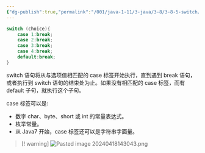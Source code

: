 ```yaml
---
{"dg-publish":true,"permalink":"/001/java-1-11/3-java/3-8/3-8-5-switch/","created":"2024-04-18T14:27:03.437+08:00","updated":"2024-06-01T10:44:32.252+08:00"}
---
```


```java
switch (choice){
	case 1:break; 
	case 2:break;
	case 3:break;
	case 4:break;
	default:break;
}
```

switch 语句将从与选项值相匹配的 case 标签开始执行，直到遇到 break 语句，或者执行到 switch 语句的结束处为止。如果没有相匹配的 case 标签，而有 default 子句，就执行这个子句。

case 标签可以是:

- 数字 char、byte、short 或 int 的常量表达式。
- 枚举常量。
- 从 Java7 开始，case 标签还可以是字符串字面量。

>[! warning]
>![Pasted image 20240418143043.png](/img/user/$/$Sys999%20Attachment/Pasted%20image%2020240418143043.png)

